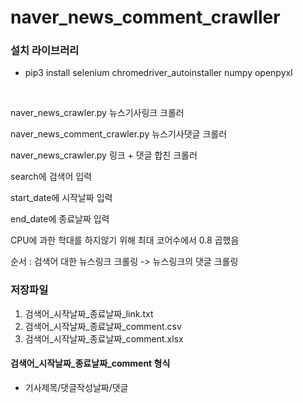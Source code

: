 # naver_news_comment_crawller

### 설치 라이브러리
- pip3 install selenium chromedriver_autoinstaller numpy openpyxl

<br>

naver_news_crawler.py 뉴스기사링크 크롤러

naver_news_comment_crawler.py 뉴스기사댓글 크롤러

naver_news_crawler.py 링크 + 댓글 합친 크롤러

search에 검색어 입력

start_date에 시작날짜 입력

end_date에 종료날짜 입력

CPU에 과한 학대를 하지않기 위해 최대 코어수에서 0.8 곱했음

순서 : 검색어 대한 뉴스링크 크롤링 -> 뉴스링크의 댓글 크롤링

### 저장파일

1. 검색어_시작날짜_종료날짜_link.txt
2. 검색어_시작날짜_종료날짜_comment.csv
3. 검색어_시작날짜_종료날짜_comment.xlsx

#### 검색어_시작날짜_종료날짜_comment 형식
- 기사제목/댓글작성날짜/댓글
